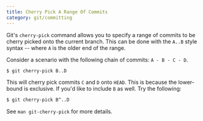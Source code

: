 ```yaml
---
title: Cherry Pick A Range Of Commits
category: git/committing
---
```


Git's `cherry-pick` command allows you to specify a range of commits to be
cherry picked onto the current branch. This can be done with the `A..B`
style syntax -- where `A` is the older end of the range.

Consider a scenario with the following chain of commits: `A - B - C - D`.

```bash
$ git cherry-pick B..D
```

This will cherry pick commits `C` and `D` onto `HEAD`. This is because the
lower-bound is exclusive. If you'd like to include `B` as well. Try the
following:

```bash
$ git cherry-pick B^..D
```

See `man git-cherry-pick` for more details.
